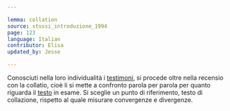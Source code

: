 ```yaml
---

lemma: collation
source: stussi_introduzione_1994
page: 123
language: Italian
contributor: Elisa
updated_by: Jesse

---
```

Conosciuti nella loro individualità i [testimoni](witness.html), si procede oltre nella recensio con la collatio, cioè li si mette a confronto parola per parola per quanto riguarda il [testo](text.html) in esame. Si sceglie un punto di riferimento, testo di collazione, rispetto al quale misurare convergenze e divergenze.
